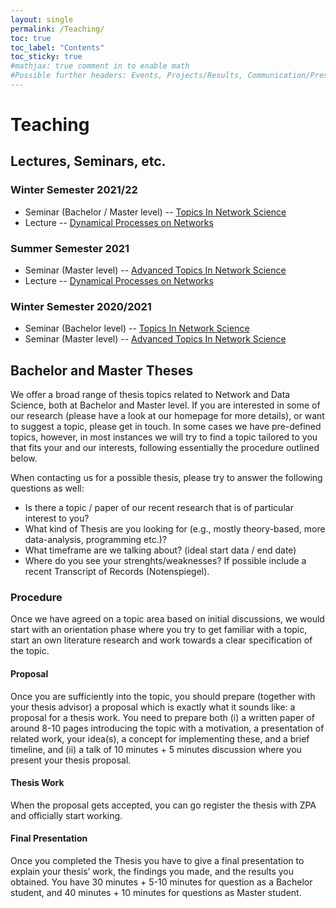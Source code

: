 ```yaml
---
layout: single
permalink: /Teaching/
toc: true
toc_label: "Contents"
toc_sticky: true
#mathjax: true comment in to enable math
#Possible further headers: Events, Projects/Results, Communication/Presentation, News
---
```

<script>addBackToTop({
  backgroundColor: '#fff',
  innerHTML: 'Back to Top',
  textColor: '#333'
})</script>
<style>
  #back-to-top {
    border: 1px solid #ccc;
    border-radius: 0;
    font-family: sans-serif;
    font-size: 14px;
    width: 100px;
    text-align: center;
    line-height: 30px;
    height: 30px;
  }
</style>

# Teaching

## Lectures, Seminars, etc.

### Winter  Semester 2021/22
* Seminar (Bachelor / Master level) -- [Topics In Network Science](TopicsInNetworkScienceWS21_22)   
* Lecture -- [Dynamical Processes on Networks](DynamicalProcessesOnNetworksSS2021)

### Summer Semester 2021
* Seminar (Master level) -- [Advanced Topics In Network Science](AdvancedTopicsInNetworkScienceSS2021)   
* Lecture -- [Dynamical Processes on Networks](DynamicalProcessesOnNetworksSS2021)

### Winter Semester 2020/2021
* Seminar (Bachelor level) -- [Topics In Network Science](TopicsInNetworkScience)
* Seminar (Master level) -- [Advanced Topics In Network Science](AdvancedTopicsInNetworkScience)


## Bachelor and Master Theses
We offer a broad range of thesis topics related to Network and Data Science, both at Bachelor and Master level.
If you are interested in some of our research (please have a look at our homepage for more details), or want to suggest a topic, please get in touch.
In some cases we have pre-defined topics, however, in most instances we will try to find a topic tailored to you that fits your and our interests, following essentially the procedure outlined below.

When contacting us for a possible thesis, please try to answer the following questions as well:
- Is there a topic / paper of our recent research that is of particular interest to you?
- What kind of Thesis are you looking for (e.g., mostly theory-based, more data-analysis, programming etc.)?
- What timeframe are we talking about? (ideal start data / end date)
- Where do you see your strenghts/weaknesses? If possible include a recent Transcript of Records (Notenspiegel).


### Procedure
Once we have agreed on a topic area based on initial discussions, we would start with an orientation phase where you try to get familiar with a topic, start an own literature research and work towards a clear specification of the topic.

#### Proposal
Once you are sufficiently into the topic, you should prepare (together with your thesis advisor) a proposal  which is exactly what it sounds like: a proposal for a thesis work. You need to prepare both (i) a written paper of around 8-10 pages introducing the topic with a motivation, a presentation of related work, your idea(s), a concept for implementing these, and a brief timeline, and (ii) a talk of 10 minutes + 5 minutes discussion where you present your thesis proposal.

#### Thesis Work
When the proposal gets accepted, you can go register the thesis with ZPA and officially start working.

#### Final Presentation
Once you completed the Thesis you have to give a final presentation to explain your thesis’ work, the findings you made, and the results you obtained. You have 30 minutes + 5-10 minutes for question as a Bachelor student, and 40 minutes + 10 minutes for questions as Master student.
